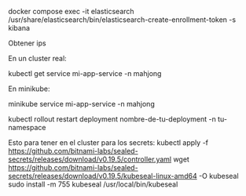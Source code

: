 docker compose exec -it elasticsearch /usr/share/elasticsearch/bin/elasticsearch-create-enrollment-token -s kibana


Obtener ips

En un cluster real:

kubectl get service mi-app-service -n mahjong

En minikube:

minikube service mi-app-service -n mahjong


kubectl rollout restart deployment nombre-de-tu-deployment -n tu-namespace


Esto para tener en el cluster para los secrets:
kubectl apply -f https://github.com/bitnami-labs/sealed-secrets/releases/download/v0.19.5/controller.yaml
wget https://github.com/bitnami-labs/sealed-secrets/releases/download/v0.19.5/kubeseal-linux-amd64 -O kubeseal
sudo install -m 755 kubeseal /usr/local/bin/kubeseal
